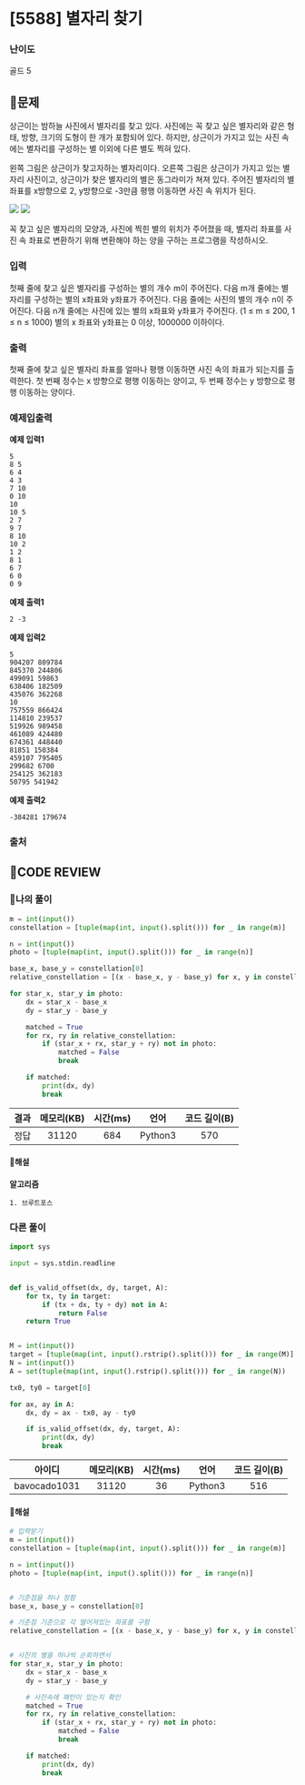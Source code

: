 # [5588] 별자리 찾기

### **난이도**
골드 5
## **📝문제**
상근이는 밤하늘 사진에서 별자리를 찾고 있다. 사진에는 꼭 찾고 싶은 별자리와 같은 형태, 방향, 크기의 도형이 한 개가 포함되어 있다. 하지만, 상근이가 가지고 있는 사진 속에는 별자리를 구성하는 별 이외에 다른 별도 찍혀 있다.

왼쪽 그림은 상근이가 찾고자하는 별자리이다. 오른쪽 그림은 상근이가 가지고 있는 별자리 사진이고, 상근이가 찾은 별자리의 별은 동그라미가 쳐져 있다. 주어진 별자리의 별 좌표를 x방향으로 2, y방향으로 -3만큼 평행 이동하면 사진 속 위치가 된다.

<img src="https://www.acmicpc.net/upload/images/star1.png">
<img src="https://www.acmicpc.net/upload/images/star2.png">

꼭 찾고 싶은 별자리의 모양과, 사진에 찍힌 별의 위치가 주어졌을 때, 별자리 좌표를 사진 속 좌표로 변환하기 위해 변환해야 하는 양을 구하는 프로그램을 작성하시오.
### **입력**
첫째 줄에 찾고 싶은 별자리를 구성하는 별의 개수 m이 주어진다. 다음 m개 줄에는 별자리를 구성하는 별의 x좌표와 y좌표가 주어진다. 다음 줄에는 사진의 별의 개수 n이 주어진다. 다음 n개 줄에는 사진에 있는 별의 x좌표와 y좌표가 주어진다. (1 ≤ m ≤ 200, 1 ≤ n ≤ 1000) 별의 x 좌표와 y좌표는 0 이상, 1000000 이하이다.
### **출력**
첫째 줄에 찾고 싶은 별자리 좌표를 얼마나 평행 이동하면 사진 속의 좌표가 되는지를 출력한다. 첫 번째 정수는 x 방향으로 평행 이동하는 양이고, 두 번째 정수는 y 방향으로 평행 이동하는 양이다.
### **예제입출력**

**예제 입력1**

```
5
8 5
6 4
4 3
7 10
0 10
10
10 5
2 7
9 7
8 10
10 2
1 2
8 1
6 7
6 0
0 9
```

**예제 출력1**

```
2 -3
```

**예제 입력2**

```
5
904207 809784
845370 244806
499091 59863
638406 182509
435076 362268
10
757559 866424
114810 239537
519926 989458
461089 424480
674361 448440
81851 150384
459107 795405
299682 6700
254125 362183
50795 541942
```

**예제 출력2**

```
-384281 179674
```

### **출처**

## **🧐CODE REVIEW**

### **🧾나의 풀이**

```python
m = int(input())
constellation = [tuple(map(int, input().split())) for _ in range(m)]

n = int(input())
photo = [tuple(map(int, input().split())) for _ in range(n)]

base_x, base_y = constellation[0]
relative_constellation = [(x - base_x, y - base_y) for x, y in constellation]

for star_x, star_y in photo:
    dx = star_x - base_x
    dy = star_y - base_y

    matched = True
    for rx, ry in relative_constellation:
        if (star_x + rx, star_y + ry) not in photo:
            matched = False
            break

    if matched:
        print(dx, dy)
        break
```

결과	| 메모리(KB) |	시간(ms) |	언어 |	코드 길이(B)
:----:|:-----:|:-----:|:-----:|:--------:
정답|31120|684|Python3|570
#### **📝해설**

**알고리즘**
```
1. 브루트포스
```

### **다른 풀이**

```python
import sys

input = sys.stdin.readline


def is_valid_offset(dx, dy, target, A):
    for tx, ty in target:
        if (tx + dx, ty + dy) not in A:
            return False
    return True


M = int(input())
target = [tuple(map(int, input().rstrip().split())) for _ in range(M)]
N = int(input())
A = set(tuple(map(int, input().rstrip().split())) for _ in range(N))

tx0, ty0 = target[0]

for ax, ay in A:
    dx, dy = ax - tx0, ay - ty0

    if is_valid_offset(dx, dy, target, A):
        print(dx, dy)
        break

```

아이디 | 메모리(KB) |	시간(ms) |	언어 |	코드 길이(B) 
:-----:|:-----:|:-----:|:----:|:--------:
bavocado1031|31120|36|Python3|516

#### **📝해설**

```python
# 입력받기
m = int(input())
constellation = [tuple(map(int, input().split())) for _ in range(m)]

n = int(input())
photo = [tuple(map(int, input().split())) for _ in range(n)]


# 기준점을 하나 정함
base_x, base_y = constellation[0]

# 기준점 기준으로 각 떨어져있는 좌표를 구함
relative_constellation = [(x - base_x, y - base_y) for x, y in constellation]


# 사진의 별을 하나씩 순회하면서
for star_x, star_y in photo:
    dx = star_x - base_x
    dy = star_y - base_y

    # 사진속에 패턴이 있는지 확인
    matched = True
    for rx, ry in relative_constellation:
        if (star_x + rx, star_y + ry) not in photo:
            matched = False
            break

    if matched:
        print(dx, dy)
        break
```
